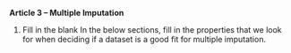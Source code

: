 **Article 3 – Multiple Imputation**

1. Fill in the blank
In the below sections, fill in the properties that we look for when deciding if a dataset is a good fit for multiple imputation.
